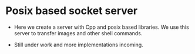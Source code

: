 # Posix based socket server

- Here we create a server with Cpp and posix based libraries. We use this server to transfer images and other shell commands.

- Still under work and more implementations incoming.

